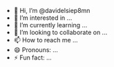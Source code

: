 - 👋 Hi, I’m @davidelsiep8mn
- 👀 I’m interested in ...
- 🌱 I’m currently learning ...
- 💞️ I’m looking to collaborate on ...
- 📫 How to reach me ...
- 😄 Pronouns: ...
- ⚡ Fun fact: ...

<!---
davidelsiep8mn/davidelsiep8mn is a ✨ special ✨ repository because its `README.md` (this file) appears on your GitHub profile.
You can click the Preview link to take a look at your changes.
--->

